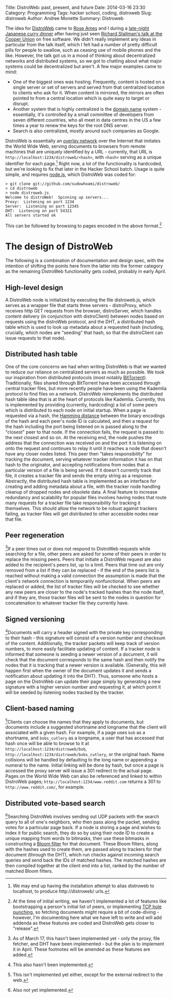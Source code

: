 Title: DistroWeb: past, present, and future
Date: 2014-03-16 23:30
Category: Programming
Tags: hacker school, coding, distroweb
Slug: distroweb
Author: Andree Monette
Summary: Distroweb

The idea for [DistroWeb](https://github.com/sudowhoami/distroweb/) came to [Rose Ames](https://github.com/sudowhoami/) and I during a [late-night Japanese curry dinner](http://www.gogocurryusa-ny.com/) after having just seen [Richard Stallman's talk at the Cooper Union](http://www.meetup.com/ny-tech/events/164513032/) on free software. We didn't really implement any ideas in particular from the talk itself, which I felt had a number of pretty difficult pills for people to swallow, such as ceasing use of mobile phones and the like. However, the talk got us in a mood of thinking about decentralized networks and distributed systems, so we got to chatting about what major systems could be decentralized but aren't. A few major examples came to mind:

* One of the biggest ones was hosting. Frequently, content is hosted on a single server or set of servers and served from that centralized location to clients who ask for it. When content is mirrored, the mirrors are often pointed to from a central location which is quite easy to target or disrupt.
* Another system that is highly centralized is the [domain name](http://en.wikipedia.org/wiki/Domain_Name_System) system - essentially, it's controlled by a small committee of developers from seven different countries, who all meet in data centres in the US a few times a year to renew the keys for the root DNS server.
* Search is also centralized, mostly around such companies as Google.

DistroWeb is essentially an [overlay network](http://en.wikipedia.org/wiki/Overlay_network) over the Internet that imitates the World Wide Web, serving documents to browsers from remote machines that are uniquely identified by a URL - currently, that URL is `http://localhost:1234/distroweb/<hash>`, with `<hash>` serving as a unique identifier for each page.[^1] Right now, a lot of the functionality is hardcoded, but we're looking to fix that later in the Hacker School batch. Usage is quite simple, and requires [node.js](http://nodejs.org/), which DistroWeb was coded for: 

    > git clone git://github.com/sudowhoami/distroweb/
    > cd distroweb
    > node distroweb.js
    Welcome to distroWeb!  Spinning up servers...
    Proxy:  Listening on port 1234
    Server:  Listening on port 12345
    DHT:  Listening on port 54321
    All servers started ok

This can be followed by browsing to pages encoded in the above format.[^2] 

# The design of DistroWeb

The following is a combination of documentation and design spec, with the intention of shifting the points here from the latter into the former category as the remaining DistroWeb functionality gets coded, probably in early April.

## High-level design

A DistroWeb node is initialized by executing the file distroweb.js, which serves as a wrapper file that starts three servers - distroProxy, which receives http GET requests from the browser, distroServer, which handles content delivery (in conjunction with distroClient) between nodes based on requests using the distroWeb protocol, and the DHT, a distributed hash table which is used to look up metadata about a requested hash (including, crucially, which nodes are "seeding" that hash, so that the distroClient can issue requests to that node).

## Distributed hash table

One of the core concerns we had when writing DistroWeb is that we wanted to reduce our reliance on centralized servers as much as possible. We took our inspiration from distributed protocols (most notably [BitTorrent](http://en.wikipedia.org/wiki/BitTorrent)). Traditionally, files shared through BitTorrent have been accessed through central tracker files, but more recently people have been using the Kademlia protocol to find files on a network. DistroWeb reimplements the distributed hash table idea that is at the heart of protocols like Kademlia. Currently, this is implemented by providing (currently, hardcoding) a list of some peers which is distributed to each node on initial startup. When a page is requested via a hash, the [Hamming distance](http://en.wikipedia.org/wiki/Hamming_distance) between the binary encodings of the hash and each peer's node ID is calculated, and then a request for the hash including the port being listened on is passed along to the "closest" peer to that node. If the connection fails, the request is passed to the next closest and so on. At the receiving end, the node pushes the address that the connection was received on and the port it is listening on onto the request and continues to relay it until it reaches a node that doesn't have any closer nodes listed. This peer then "takes responsibility" for tracking the document, serving whatever tracker information it has on that hash to the originator, and accepting notifications from nodes that a particular version of a file is being served. If it doesn't currently track that file, it creates a tracker file and sends the empty string as a response. Abstractly, the distributed hash table is implemented as an interface for creating and adding metadata about a file, with the tracker node handling cleanup of dropped nodes and obsolete data. A final feature to increase redundancy and scalability for popular files involves having nodes that route many requests for a tracker file take responsibility for tracking it themselves. This should allow the network to be robust against trackers failing, as tracker files will get distributed to other accessible nodes near that file. 

## Peer regeneration

[^3]If a peer times out or does not respond to DistroWeb requests while searching for a file, other peers are asked for some of their peers in order to replace the missing peers. Peers that initiate a DistroWeb request are also added to the recipient's peers list, up to a limit. Peers that time out are only removed from a list if they can be replaced - if the end of the peers list is reached without making a valid connection the assumption is made that the client's network connection is temporarily nonfunctional. When peers are replaced or added, the list of tracker files will be checked to see whether any new peers are closer to the node's tracked hashes than the node itself, and if they are, those tracker files will be sent to the nodes in question for concatenation to whatever tracker file they currently have. 

## Signed versioning

[^4]Documents will carry a header signed with the private key corresponding to their hash - this signature will consist of a version number and checksum of the content. Additionally, the tracker packets will keep track of version numbers, to more easily facilitate updating of content. If a tracker node is informed that someone is seeding a newer version of a document, it will check that the document corresponds to the same hash and then notify the nodes that it is tracking that a newer version is available. (Generally, this will happen first when the owner of the document updates it and sends a notification about updating it into the DHT). Thus, someone who hosts a page on the DistroWeb can update their page simply by generating a new signature with a higher version number and requesting it, at which point it will be seeded by listening nodes tracked by the tracker.

## Client-based naming

[^5]Clients can choose the names that they apply to documents, but documents include a suggested shortname and longname that the client will associated with a given hash. For example, if a page uses `bob` as a shortname, and `bobs_cutlery` as a longname, a user that has accessed that hash once will be able to browse to it at `http://localhost:1234/distroweb/bob`, `http://localhost:1234/distroweb/bobs_cutlery`, or the original hash. Name collisions will be handled by defaulting to the long name or appending a numeral to the name. Initial linking will be done by hash, but once a page is accessed the proxy server will issue a 301 redirect to the actual page. Pages on the World Wide Web can also be referenced and linked to within DistroWeb pages; `http://localhost:1234/www.reddit.com` returns a 301 to `http://www.reddit.com/`, for example.

## Distributed vote-based search

[^6]Searching DistroWeb involves sending out UDP packets with the search query to all of one's neighbors, who then pass along the packet, sending votes for a particular page back. If a node is storing a page and wishes to index it for public search, they do so by using their node ID to create a unique mapping from words to bitmasks, then use these bitmasks in constructing a [Bloom filter](http://en.wikipedia.org/wiki/Bloom_filter) for that document. These Bloom filters, along with the hashes used to create them, are passed along to trackers for that document (through the DHT), which run checks against incoming search queries and send back the IDs of matched hashes. The matched hashes are then compiled together at the client end into a list, ranked by the number of matched Bloom filters. 

[^1]: We may end up having the installation attempt to alias distroweb to localhost, to produce http://distroweb/ urls.

[^2]: At the time of initial writing, we haven't implemented a lot of features like bootstrapping a person's initial list of peers, or implementing [TCP hole punching](http://en.wikipedia.org/wiki/TCP_hole_punching), so fetching documents might require a bit of code-diving - however, I'm documenting here what we have left to write and will add addenda as these features are coded and DistroWeb gets closer to "release".

[^3]: As of March 17, this hasn't been implemented yet - only the proxy, file fetcher, and DHT have been implemented - but the plan is to implement it in April. These footnotes will be amended as these features are added.

[^4]: This also hasn't been implemented.

[^5]: This isn't implemented yet either, except for the external redirect to the web.

[^6]: Also not yet implemented.
